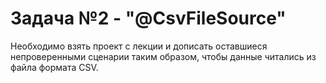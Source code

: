 # **Задача №2 - "@CsvFileSource"**
Необходимо взять проект с лекции и дописать оставшиеся непроверенными сценарии таким образом, чтобы данные читались из файла формата CSV.